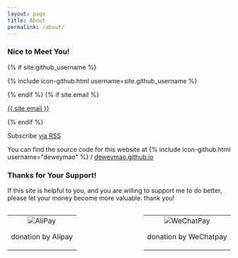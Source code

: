 ```yaml
---
layout: page
title: About
permalink: /about/
---
```

### Nice to Meet You!
{% if site.github_username %}
<p>{% include icon-github.html username=site.github_username %}</p>
{% endif %}
{% if site.email %}
<p><a href="mailto:{{ site.email }}">{{ site.email }}</a></p>
{% endif %}
<p class="rss-subscribe">Subscribe <a href="{{"/feed.xml" | relative_url }}"> via RSS</a></p>

You can find the source code for this website at
{% include icon-github.html username="deweymao" %} /
[deweymao.github.io](https://github.com/deweymao/deweymao.github.io)

### Thanks for Your Support!
If this site is helpful to you, and you are willing to support me to do better, please let your money become more valuable. thank you!

<div style="float:left">
<table>
 <tr>
  <td align="center"><img src="{{ site.url }}/assets/pics/alipay.png" alt="AliPay"/><p>donation by Alipay</p></td>
 </tr>
</table>
</div>

<div style="float:right">
<table>
  <tr>
  <td align="center"><img src="{{ site.url }}/assets/pics/wxpay.png" alt="WeChatPay"/><p>donation by WeChatpay</p></td>
 </tr>
</table>
</div>